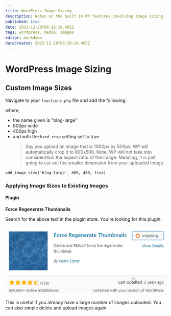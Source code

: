 ```yaml
---
title: WordPress Image Sizing
description: Notes on the built in WP features involving image sizing. 
published: true
date: 2023-12-29T06:29:19.495Z
tags: wordpress, media, images
editor: markdown
dateCreated: 2023-12-29T06:29:19.495Z
---
```


# WordPress Image Sizing

## Custom Image Sizes

Navigate to your `functions.php` file and add the following:

where, 

- the name given is "blog-large"
- 800px wide
- 400px high
- and with the `hard crop` setting set to true
	> Say you upload an image that is 1000px by 500px, WP will automatically crop it to 800x500. Note, WP will not take into consideration the aspect ratio of the image. Meaning, it is just going to cut out the smaller dimension from your uploaded image. 

```
add_image_size('blog-large', 800, 400, true)
```

### Applying Image Sizes to Existing Images

#### Plugin

**Force Regenerate Thumbnails**

Search for the above text in the plugin store. You're looking for this plugin: 

![force-regenerate-plugin.png](/images/force-regenerate-plugin.png)

This is useful if you already have a large number of images uploaded. You can also simple delete and upload images again.